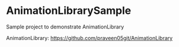 # AnimationLibrarySample
Sample project to demonstrate AnimationLibrary

AnimationLibrary: https://github.com/praveen05git/AnimationLibrary
